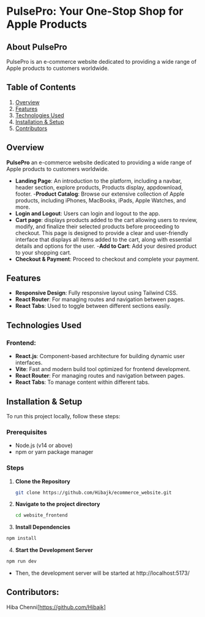 # PulsePro: Your One-Stop Shop for Apple Products

## About PulsePro
PulsePro is an e-commerce website dedicated to providing a wide range of Apple products to customers worldwide.

## Table of Contents
1. [Overview](#overview)
2. [Features](#features)
3. [Technologies Used](#technologies-used)
4. [Installation & Setup](#installation--setup)
7. [Contributors](#contributors)

## Overview

**PulsePro** an e-commerce website dedicated to providing a wide range of Apple products to customers worldwide.

- **Landing Page**: An introduction to the platform, including a navbar, header section, explore products, Products display, appdownload, footer.
-**Product Catalog**: Browse our extensive collection of Apple products, including iPhones, MacBooks, iPads, Apple Watches, and more.
- **Login and Logout**: Users can  login and logout to the app.
- **Cart page**: displays products added to the cart allowing users to review, modify, and finalize their selected products before proceeding to checkout. This page is designed to provide a clear and user-friendly interface that displays all items added to the cart, along with essential details and options for the user.
-**Add to Cart**: Add your desired product to your shopping cart.
- **Checkout & Payment**: Proceed to checkout and complete your payment.

## Features

- **Responsive Design**: Fully responsive layout using Tailwind CSS.
- **React Router**: For managing routes and navigation between pages.
- **React Tabs**: Used to toggle between different sections easily.
  
## Technologies Used

### Frontend:
- **React.js**: Component-based architecture for building dynamic user interfaces.
- **Vite**: Fast and modern build tool optimized for frontend development.
- **React Router**: For managing routes and navigation between pages.
- **React Tabs**: To manage content within different tabs.

## Installation & Setup

To run this project locally, follow these steps:

### Prerequisites
- Node.js (v14 or above)
- npm or yarn package manager

### Steps

1. **Clone the Repository**
   ```bash
   git clone https://github.com/Hibajk/ecommerce_website.git
   ```

2. **Navigate to the project directory**
    ```bash
    cd website_frontend
    ```

3. **Install Dependencies**
```bash
npm install
```

4. **Start the Development Server**
```bash
npm run dev
```
- Then, the development server will be started at http://localhost:5173/


## Contributors:
Hiba Chenni[https://github.com/Hibajk]
